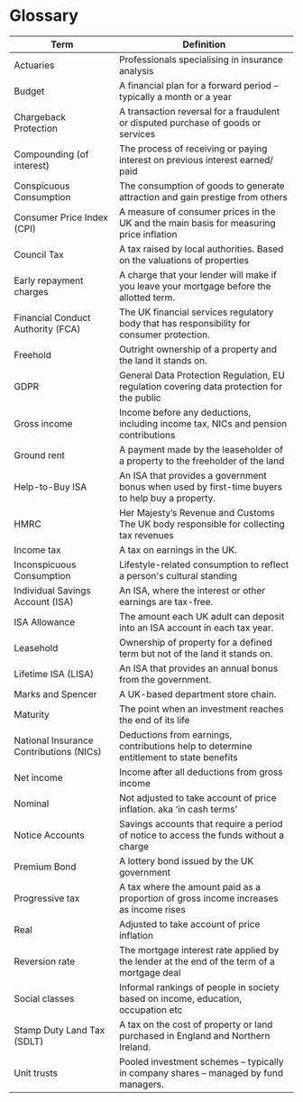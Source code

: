 # Glossary

| Term                                    | Definition                                                                                     |
| --------------------------------------- | ---------------------------------------------------------------------------------------------- |
| Actuaries                               | Professionals specialising in insurance analysis                                               |
| Budget                                  | A financial plan for a forward period – typically a month or a year                            |
| Chargeback Protection                   | A transaction reversal for a fraudulent or disputed purchase of goods or services              |
| Compounding (of interest)               | The process of receiving or paying interest on previous interest earned/ paid                  |
| Conspicuous Consumption                 | The consumption of goods to generate attraction and gain prestige from others                  |
| Consumer Price Index (CPI)              | A measure of consumer prices in the UK and the main basis for measuring price inflation        |
| Council Tax                             | A tax raised by local authorities. Based on the valuations of properties                       |
| Early repayment charges                 | A charge that your lender will make if you leave your mortgage before the allotted term.       |
| Financial Conduct Authority (FCA)       | The UK financial services regulatory body that has responsibility for consumer protection.     |
| Freehold                                | Outright ownership of a property and the land it stands on.                                    |
| GDPR                                    | General Data Protection Regulation, EU regulation covering data protection for the public      |
| Gross income                            | Income before any deductions, including income tax, NICs and pension contributions             |
| Ground rent                             | A payment made by the leaseholder of a property to the freeholder of the land                  |
| Help-to-Buy ISA                         | An ISA that provides a government bonus when used by first-time buyers to help buy a property. |
| HMRC                                    | Her Majesty’s Revenue and Customs The UK body responsible for collecting tax revenues          |
| Income tax                              | A tax on earnings in the UK.                                                                   |
| Inconspicuous Consumption               | Lifestyle-related consumption to reflect a person's cultural standing                          |
| Individual Savings Account (ISA)        | An ISA, where the interest or other earnings are tax-free.                                     |
| ISA Allowance                           | The amount each UK adult can deposit into an ISA account in each tax year.                     |
| Leasehold                               | Ownership of property for a defined term but not of the land it stands on.                     |
| Lifetime ISA (LISA)                     | An ISA that provides an annual bonus from the government.                                      |
| Marks and Spencer                       | A UK-based department store chain.                                                             |
| Maturity                                | The point when an investment reaches the end of its life                                       |
| National Insurance Contributions (NICs) | Deductions from earnings, contributions help to determine entitlement to state benefits        |
| Net income                              | Income after all deductions from gross income                                                  |
| Nominal                                 | Not adjusted to take account of price inflation. aka ‘in cash terms’                           |
| Notice Accounts                         | Savings accounts that require a period of notice to access the funds without a charge          |
| Premium Bond                            | A lottery bond issued by the UK government                                                     |
| Progressive tax                         | A tax where the amount paid as a proportion of gross income increases as income rises          |
| Real                                    | Adjusted to take account of price inflation                                                    |
| Reversion rate                          | The mortgage interest rate applied by the lender at the end of the term of a mortgage deal     |
| Social classes                          | Informal rankings of people in society based on income, education, occupation etc              |
| Stamp Duty Land Tax (SDLT)              | A tax on the cost of property or land purchased in England and Northern Ireland.               |
| Unit trusts                             | Pooled investment schemes – typically in company shares – managed by fund managers.            |
